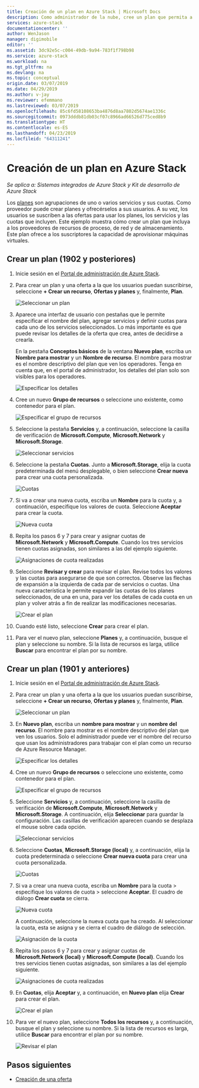 ```yaml
---
title: Creación de un plan en Azure Stack | Microsoft Docs
description: Como administrador de la nube, cree un plan que permita a los suscriptores aprovisionar máquinas virtuales.
services: azure-stack
documentationcenter: ''
author: WenJason
manager: digimobile
editor: ''
ms.assetid: 3dc92e5c-c004-49db-9a94-783f1f798b98
ms.service: azure-stack
ms.workload: na
ms.tgt_pltfrm: na
ms.devlang: na
ms.topic: conceptual
origin.date: 03/07/2019
ms.date: 04/29/2019
ms.author: v-jay
ms.reviewer: efemmano
ms.lastreviewed: 03/07/2019
ms.openlocfilehash: 85c6fd58108653ba4876d8aa7802d5674ae1336c
ms.sourcegitcommit: 0973dddb81db03cf07c8966ad66526d775ced8b9
ms.translationtype: HT
ms.contentlocale: es-ES
ms.lasthandoff: 04/23/2019
ms.locfileid: "64311241"
---
```

# <a name="create-a-plan-in-azure-stack"></a>Creación de un plan en Azure Stack

*Se aplica a: Sistemas integrados de Azure Stack y Kit de desarrollo de Azure Stack*

Los [planes](azure-stack-overview.md) son agrupaciones de uno o varios servicios y sus cuotas. Como proveedor puede crear planes y ofrecérselos a sus usuarios. A su vez, los usuarios se suscriben a las ofertas para usar los planes, los servicios y las cuotas que incluyen. Este ejemplo muestra cómo crear un plan que incluya a los proveedores de recursos de proceso, de red y de almacenamiento. Este plan ofrece a los suscriptores la capacidad de aprovisionar máquinas virtuales.

## <a name="create-a-plan-1902-and-later"></a>Crear un plan (1902 y posteriores)

1. Inicie sesión en el [Portal de administración de Azure Stack](https://adminportal.local.azurestack.external).

2. Para crear un plan y una oferta a la que los usuarios puedan suscribirse, seleccione **+ Crear un recurso**, **Ofertas y planes** y, finalmente, **Plan**.
  
   ![Seleccionar un plan](media/azure-stack-create-plan/select-plan.png)

3. Aparece una interfaz de usuario con pestañas que le permite especificar el nombre del plan, agregar servicios y definir cuotas para cada uno de los servicios seleccionados. Lo más importante es que puede revisar los detalles de la oferta que crea, antes de decidirse a crearla.

   En la pestaña **Conceptos básicos** de la ventana **Nuevo plan**, escriba un **Nombre para mostrar** y un **Nombre de recurso**. El nombre para mostrar es el nombre descriptivo del plan que ven los operadores. Tenga en cuenta que, en el portal de administrador, los detalles del plan solo son visibles para los operadores.

   ![Especificar los detalles](media/azure-stack-create-plan/plan-name.png)

4. Cree un nuevo **Grupo de recursos** o seleccione uno existente, como contenedor para el plan.

   ![Especificar el grupo de recursos](media/azure-stack-create-plan/resource-group.png)

5. Seleccione la pestaña **Servicios** y, a continuación, seleccione la casilla de verificación de **Microsoft.Compute**, **Microsoft.Network** y **Microsoft.Storage**.
  
   ![Seleccionar servicios](media/azure-stack-create-plan/services.png)

6. Seleccione la pestaña **Cuotas**. Junto a **Microsoft.Storage**, elija la cuota predeterminada del menú desplegable, o bien seleccione **Crear nueva** para crear una cuota personalizada.
  
   ![Cuotas](media/azure-stack-create-plan/quotas.png)

7. Si va a crear una nueva cuota, escriba un **Nombre** para la cuota y, a continuación, especifique los valores de cuota. Seleccione **Aceptar** para crear la cuota.

   ![Nueva cuota](media/azure-stack-create-plan/new-quota.png)

8. Repita los pasos 6 y 7 para crear y asignar cuotas de **Microsoft.Network** y **Microsoft.Compute**. Cuando los tres servicios tienen cuotas asignadas, son similares a las del ejemplo siguiente.

   ![Asignaciones de cuota realizadas](media/azure-stack-create-plan/all-quotas-assigned.png)

9. Seleccione **Revisar y crear** para revisar el plan. Revise todos los valores y las cuotas para asegurarse de que son correctos. Observe las flechas de expansión a la izquierda de cada par de servicios o cuotas. Una nueva característica le permite expandir las cuotas de los planes seleccionados, de una en una, para ver los detalles de cada cuota en un plan y volver atrás a fin de realizar las modificaciones necesarias.

   ![Crear el plan](media/azure-stack-create-plan/create.png)

10. Cuando esté listo, seleccione **Crear** para crear el plan.

11. Para ver el nuevo plan, seleccione **Planes** y, a continuación, busque el plan y seleccione su nombre. Si la lista de recursos es larga, utilice **Buscar** para encontrar el plan por su nombre.

## <a name="create-a-plan-1901-and-earlier"></a>Crear un plan (1901 y anteriores)

1. Inicie sesión en el [Portal de administración de Azure Stack](https://adminportal.local.azurestack.external).

2. Para crear un plan y una oferta a la que los usuarios puedan suscribirse, seleccione **+ Crear un recurso**, **Ofertas y planes** y, finalmente, **Plan**.
  
   ![Seleccionar un plan](media/azure-stack-create-plan/select-plan1901.png)

3. En **Nuevo plan**, escriba un **nombre para mostrar** y un **nombre del recurso**. El nombre para mostrar es el nombre descriptivo del plan que ven los usuarios. Solo el administrador puede ver el nombre del recurso que usan los administradores para trabajar con el plan como un recurso de Azure Resource Manager.

   ![Especificar los detalles](media/azure-stack-create-plan/plan-name1901.png)

4. Cree un nuevo **Grupo de recursos** o seleccione uno existente, como contenedor para el plan.

   ![Especificar el grupo de recursos](media/azure-stack-create-plan/resource-group1901.png)

5. Seleccione **Servicios** y, a continuación, seleccione la casilla de verificación de **Microsoft.Compute**, **Microsoft.Network** y **Microsoft.Storage**. A continuación, elija **Seleccionar** para guardar la configuración. Las casillas de verificación aparecen cuando se desplaza el mouse sobre cada opción.
  
   ![Seleccionar servicios](media/azure-stack-create-plan/services1901.png)

6. Seleccione **Cuotas**, **Microsoft.Storage (local)** y, a continuación, elija la cuota predeterminada o seleccione **Crear nueva cuota** para crear una cuota personalizada.
  
   ![Cuotas](media/azure-stack-create-plan/quotas1901.png)

7. Si va a crear una nueva cuota, escriba un **Nombre** para la cuota > especifique los valores de cuota > seleccione **Aceptar**. El cuadro de diálogo **Crear cuota** se cierra.

   ![Nueva cuota](media/azure-stack-create-plan/new-quota1901.png)

   A continuación, seleccione la nueva cuota que ha creado. Al seleccionar la cuota, esta se asigna y se cierra el cuadro de diálogo de selección.
  
   ![Asignación de la cuota](media/azure-stack-create-plan/assign-quota1901.png)

8. Repita los pasos 6 y 7 para crear y asignar cuotas de **Microsoft.Network (local)** y **Microsoft.Compute (local)**. Cuando los tres servicios tienen cuotas asignadas, son similares a las del ejemplo siguiente.

   ![Asignaciones de cuota realizadas](media/azure-stack-create-plan/all-quotas-assigned1901.png)

9. En **Cuotas**, elija **Aceptar** y, a continuación, en **Nuevo plan** elija **Crear** para crear el plan.

    ![Crear el plan](media/azure-stack-create-plan/create1901.png)

10. Para ver el nuevo plan, seleccione **Todos los recursos** y, a continuación, busque el plan y seleccione su nombre. Si la lista de recursos es larga, utilice **Buscar** para encontrar el plan por su nombre.

    ![Revisar el plan](media/azure-stack-create-plan/plan-overview1901.png)

## <a name="next-steps"></a>Pasos siguientes

* [Creación de una oferta](azure-stack-create-offer.md)

<!-- Update_Description: wording update -->